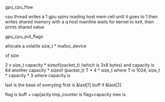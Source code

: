gpu_cpu_flow


cpu thread writes a 1
gpu spins reading host mem cell until it goes to 1
then writes shared memory with a q
host mainline waits for kernel to exit, then prints shared value



gpu_cpu_put_flags

allocate a volatile size_t * malloc_device

of size

2 x size_t
capacity * sizeof(packet_t)  (which is 3x8 bytes)
  and capacity is 64
another
capacity * sizeof (packet_t) 
T * 4 * size_t  where T is 1024,
size_t * capacity * 3 where capacity is

last is the base of everyting
first is &last[1]
buff if &last[2]

flag is buff + cap[acity
tmp_counter is flag+capacity
inex is 
